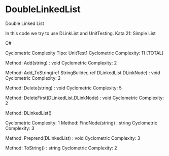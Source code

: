 # DoubleLinkedList
Double Linked List

In this code we try to use DLinkList and UnitTesting.
Kata 21: Simple List

C# 

Cyclometric Complexity
Tipo: UnitTest1
Cyclometric Complexity: 11 (TOTAL)

Method: Add(string) : void
Cyclometric Complexity: 2

Method: Add_ToString(ref StringBuilder, ref DLinkedList.DLinkNode) : void
Cyclometric Complexity: 2

Method: Delete(string) : void
Cyclometric Complexity: 5

Method: DeleteFirst(DLinkedList.DLinkNode) : void
Cyclometric Complexity: 2

Method: DLinkedList()

Cyclometric Complexity: 1
Method: FindNode(string) : string
Cyclometric Complexity: 3

Method: Preprend(DLinkedList) : void
Cyclometric Complexity: 3

Method: ToString() : string
Cyclometric Complexity: 2
